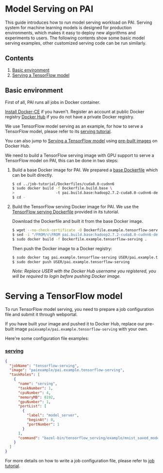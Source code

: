 <!--
  Copyright (c) Microsoft Corporation
  All rights reserved.

  MIT License

  Permission is hereby granted, free of charge, to any person obtaining a copy of this software and associated
  documentation files (the "Software"), to deal in the Software without restriction, including without limitation
  the rights to use, copy, modify, merge, publish, distribute, sublicense, and/or sell copies of the Software, and
  to permit persons to whom the Software is furnished to do so, subject to the following conditions:
  The above copyright notice and this permission notice shall be included in all copies or substantial portions of the Software.

  THE SOFTWARE IS PROVIDED *AS IS*, WITHOUT WARRANTY OF ANY KIND, EXPRESS OR IMPLIED, INCLUDING
  BUT NOT LIMITED TO THE WARRANTIES OF MERCHANTABILITY, FITNESS FOR A PARTICULAR PURPOSE AND
  NONINFRINGEMENT. IN NO EVENT SHALL THE AUTHORS OR COPYRIGHT HOLDERS BE LIABLE FOR ANY CLAIM,
  DAMAGES OR OTHER LIABILITY, WHETHER IN AN ACTION OF CONTRACT, TORT OR OTHERWISE, ARISING FROM,
  OUT OF OR IN CONNECTION WITH THE SOFTWARE OR THE USE OR OTHER DEALINGS IN THE SOFTWARE.
-->


# Model Serving on PAI

This guide introduces how to run model serving workload on PAI.
Serving system for machine learning models is designed for production environments, which makes it easy to deploy new algorithms and experiments to users.
The following contents show some basic model serving examples, other customized serving code can be run similarly.


## Contents

1. [Basic environment](#basic-environment)
2. [Serving a TensorFlow model](#serving-a-tensorflow-model)


## Basic environment

First of all, PAI runs all jobs in Docker container.

[Install Docker-CE](https://docs.docker.com/install/linux/docker-ce/ubuntu/) if you haven't. Register an account at public Docker registry [Docker Hub](https://hub.docker.com/) if you do not have a private Docker registry.

We use TensorFlow model serving as an example, for how to serve a TensorFlow model, please refer to its [serving tutorial](https://www.tensorflow.org/serving/serving_basic).

You can also jump to [Serving a TensorFlow model](#serving-a-tensorflow-model) using [pre-built images](https://hub.docker.com/r/paiexample/pai.example.tensorflow-serving/) on Docker Hub.

We need to build a TensorFlow serving image with GPU support to serve a TensorFlow model on PAI, this can be done in two steps:

1. Build a base Docker image for PAI. We prepared a [base Dockerfile](../../job-tutorial/Dockerfiles/cuda8.0-cudnn6/Dockerfile.build.base) which can be built directly.

    ```bash
    $ cd ../job-tutorial/Dockerfiles/cuda8.0-cudnn6
    $ sudo docker build -f Dockerfile.build.base \
    >                   -t pai.build.base:hadoop2.7.2-cuda8.0-cudnn6-devel-ubuntu16.04 .
    $ cd -
    ```

2. Build the TensorFlow serving Docker image for PAI. We use the [TensorFlow serving Dockerfile](https://github.com/tensorflow/serving/blob/master/tensorflow_serving/tools/docker/Dockerfile.devel-gpu) provided in its tutorial.

    Download the Dockerfile and built it from the base Docker image.

    ```bash
    $ wget --no-check-certificate -O Dockerfile.example.tensorflow-serving https://raw.githubusercontent.com/tensorflow/serving/master/tensorflow_serving/tools/docker/Dockerfile.devel-gpu
    $ sed -i "/FROM/c\FROM pai.build.base:hadoop2.7.2-cuda8.0-cudnn6-devel-ubuntu16.04" Dockerfile.example.tensorflow-serving
    $ sudo docker build -f Dockerfile.example.tensorflow-serving .
    ```

    Then push the Docker image to a Docker registry:

    ```bash
    $ sudo docker tag pai.example.tensorflow-serving USER/pai.example.tensorflow-serving
    $ sudo docker push USER/pai.example.tensorflow-serving
    ```
    *Note: Replace USER with the Docker Hub username you registered, you will be required to login before pushing Docker image.*


# Serving a TensorFlow model

To run TensorFlow model serving, you need to prepare a job configuration file and submit it through webportal.

If you have built your image and pushed it to Docker Hub, replace our pre-built image `paiexample/pai.example.tensorflow-serving` with your own.

Here're some configuration file examples:

### [serving](https://www.tensorflow.org/serving/serving_basic)
```json
{
  "jobName": "tensorflow-serving",
  "image": "paiexample/pai.example.tensorflow-serving",
  "taskRoles": [
    {
      "name": "serving",
      "taskNumber": 1,
      "cpuNumber": 4,
      "memoryMB": 8192,
      "gpuNumber": 1,
      "portList": [
        {
          "label": "model_server",
          "beginAt": 0,
          "portNumber": 1
        }
      ],
      "command": "bazel-bin/tensorflow_serving/example/mnist_saved_model /tmp/mnist_model && tensorflow_model_server --port=$PAI_CONTAINER_HOST_model_server_PORT_LIST --model_name=mnist --model_base_path=/tmp/mnist_model"
    }
  ]
}
```

For more details on how to write a job configuration file, please refer to [job tutorial](../../job-tutorial/README.md#json-config-file-for-job-submission).
